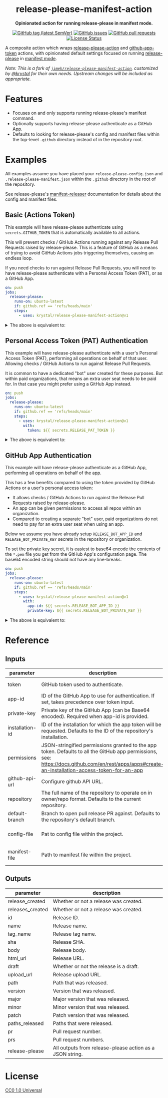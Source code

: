 <h1 align="center">
  release-please-manifest-action
</h1>

<p align="center">
  <strong>
    Opinionated action for running release-please in manifest mode.
  </strong>
</p>

<p align="center">
  <a href="https://github.com/krystal/release-please-manifest-action/releases"><img src="https://img.shields.io/github/v/tag/krystal/release-please-manifest-action?label=release" alt="GitHub tag (latest SemVer)"></a>
  <a href="https://github.com/krystal/release-please-manifest-action/issues"><img src="https://img.shields.io/github/issues-raw/krystal/release-please-manifest-action.svg?style=flat&logo=github&logoColor=white" alt="GitHub issues"></a>
  <a href="https://github.com/krystal/release-please-manifest-action/pulls"><img src="https://img.shields.io/github/issues-pr-raw/krystal/release-please-manifest-action.svg?style=flat&logo=github&logoColor=white" alt="GitHub pull requests"></a>
  <a href="https://github.com/krystal/release-please-manifest-action/blob/master/LICENSE"><img src="https://img.shields.io/github/license/krystal/release-please-manifest-action.svg?style=flat" alt="License Status"></a>
</p>

A composite action which wraps [release-please-action][] and
[github-app-token][] actions, with opinionated default settings focused on
running [release-please][] in [manifest mode][].

_Note: This is a fork of
[`jimeh/release-please-manifest-action`](https://github.com/jimeh/release-please-manifest-action),
customized by [@krystal](https://github.com/krystal) for their own needs.
Upstream changes will be included as appropriate._

[release-please-action]:
  https://github.com/google-github-actions/release-please-action
[github-app-token]: https://github.com/tibdex/github-app-token
[release-please]: https://github.com/googleapis/release-please
[manifest mode]:
  https://github.com/googleapis/release-please/blob/main/docs/manifest-releaser.md

# Features

- Focuses on and only supports running release-please's manifest command.
- Optionally supports having release-please authenticate as a GitHub App.
- Defaults to looking for release-please's config and manifest files within the
  top-level `.github` directory instead of in the repository root.

# Examples

All examples assume you have placed your `release-please-config.json` and
`.release-please-manifest.json` within the `.github` directory in the root of
the repository.

See release-please's [manifest-releaser][manifest mode] documentation for
details about the config and manifest files.

## Basic (Actions Token)

This example will have release-please authenticate using `secrets.GITHUB_TOKEN`
that is automatically available to all actions.

This will prevent checks / GitHub Actions running against any Release Pull
Requests raised by release-please. This is a feature of GitHub as a means of
trying to avoid GitHub Actions jobs triggering themselves, causing an endless
loop.

If you need checks to run against Release Pull Requests, you will need to have
release-please authenticate with a Personal Access Token (PAT), or as a GitHub
App.

<!-- x-release-please-start-major -->

```yaml
on: push
jobs:
  release-please:
    runs-on: ubuntu-latest
    if: github.ref == 'refs/heads/main'
    steps:
      - uses: krystal/release-please-manifest-action@v1
```

<!-- x-release-please-end -->

<details>
<summary>The above is equivalent to:</summary>

```yaml
on: push
jobs:
  release-please:
    runs-on: ubuntu-latest
    if: github.ref == 'refs/heads/main'
    steps:
      - uses: google-github-actions/release-please-action@v3
        id: release-please
        with:
          command: manifest
          config-file: .github/release-please-config.json
          manifest-file: .github/.release-please-manifest.json
```

_Note: Outputs are not included in this equivalence example._

</details>

## Personal Access Token (PAT) Authentication

This example will have release-please authenticate with a user's Personal Access
Token (PAT), performing all operations on behalf of that user. Allowing checks /
GitHub Actions to run against Release Pull Requests.

It is common to have a dedicated "bot" user created for these purposes. But
within paid organizations, that means an extra user seat needs to be paid for.
In that case you might prefer using a GitHub App instead.

<!-- x-release-please-start-major -->

```yaml
on: push
jobs:
  release-please:
    runs-on: ubuntu-latest
    if: github.ref == 'refs/heads/main'
    steps:
      - uses: krystal/release-please-manifest-action@v1
        with:
          token: ${{ secrets.RELEASE_PAT_TOKEN }}
```

<!-- x-release-please-end -->

<details>
<summary>The above is equivalent to:</summary>

```yaml
on: push
jobs:
  release-please:
    runs-on: ubuntu-latest
    if: github.ref == 'refs/heads/main'
    steps:
      - uses: google-github-actions/release-please-action@v3
        id: release-please
        with:
          token: ${{ secrets.RELEASE_PAT_TOKEN }}
          command: manifest
          config-file: .github/release-please-config.json
          manifest-file: .github/.release-please-manifest.json
```

_Note: Outputs are not included in this equivalence example._

</details>

## GitHub App Authentication

This example will have release-please authenticate as a GitHub App, performing
all operations on behalf of the app.

This has a few benefits compared to using the token provided by GitHub Actions
or a user's personal access token:

- It allows checks / GitHub Actions to run against the Release Pull Requests
  raised by release-please.
- An app can be given permissions to access all repos within an organization.
- Compared to creating a separate "bot" user, paid organizations do not need to
  pay for an extra user seat when using an app.

Below we assume you have already setup `RELEASE_BOT_APP_ID` and
`RELEASE_BOT_PRIVATE_KEY` secrets in the repository or organization.

To set the private key secret, it is easiest to base64 encode the contents of
the `*.pem` file you get from the GitHub App's configuration page. The base64
encoded string should not have any line-breaks.

<!-- x-release-please-start-major -->

```yaml
on: push
jobs:
  release-please:
    runs-on: ubuntu-latest
    if: github.ref == 'refs/heads/main'
    steps:
      - uses: krystal/release-please-manifest-action@v1
        with:
          app-id: ${{ secrets.RELEASE_BOT_APP_ID }}
          private-key: ${{ secrets.RELEASE_BOT_PRIVATE_KEY }}
```

<!-- x-release-please-end -->

<details>
<summary>The above is equivalent to:</summary>

```yaml
on: push
jobs:
  release-please:
    runs-on: ubuntu-latest
    if: github.ref == 'refs/heads/main'
    steps:
      - uses: tibdex/github-app-token@v1
        id: github-app-token
        with:
          app_id: ${{ secrets.RELEASE_BOT_APP_ID }}
          private_key: ${{ secrets.RELEASE_BOT_PRIVATE_KEY }}
      - uses: google-github-actions/release-please-action@v3
        id: release-please
        with:
          token: ${{ steps.github-app-token.outputs.token }}
          command: manifest
          config-file: .github/release-please-config.json
          manifest-file: .github/.release-please-manifest.json
```

_Note: Outputs are not included in this equivalence example._

</details>

# Reference

<!-- action-docs-inputs -->

## Inputs

| parameter       | description                                                                                                                                                                                      | required | default                               |
| --------------- | ------------------------------------------------------------------------------------------------------------------------------------------------------------------------------------------------ | -------- | ------------------------------------- |
| token           | GitHub token used to authenticate.                                                                                                                                                               | `false`  | ${{ github.token }}                   |
| app-id          | ID of the GitHub App to use for authentication. If set, takes precedence over token input.                                                                                                       | `false`  |                                       |
| private-key     | Private key of the GitHub App (can be Base64 encoded). Required when app-id is provided.                                                                                                         | `false`  |                                       |
| installation-id | ID of the installation for which the app token will be requested. Defaults to the ID of the repository's installation.                                                                           | `false`  |                                       |
| permissions     | JSON-stringified permissions granted to the app token. Defaults to all the GitHub app permissions, see: https://docs.github.com/en/rest/apps/apps#create-an-installation-access-token-for-an-app | `false`  |                                       |
| github-api-url  | Configure github API URL.                                                                                                                                                                        | `false`  | ${{ github.api_url }}                 |
| repository      | The full name of the repository to operate on in owner/repo format. Defaults to the current repository.                                                                                          | `false`  | ${{ github.repository }}              |
| default-branch  | Branch to open pull release PR against. Defaults to the repository's default branch.                                                                                                             | `false`  |                                       |
| config-file     | Pat to config file within the project.                                                                                                                                                           | `false`  | .github/release-please-config.json    |
| manifest-file   | Path to manifest file within the project.                                                                                                                                                        | `false`  | .github/.release-please-manifest.json |

<!-- action-docs-inputs -->

<!-- action-docs-outputs -->

## Outputs

| parameter        | description                                              |
| ---------------- | -------------------------------------------------------- |
| release_created  | Whether or not a release was created.                    |
| releases_created | Whether or not a release was created.                    |
| id               | Release ID.                                              |
| name             | Release name.                                            |
| tag_name         | Release tag name.                                        |
| sha              | Release SHA.                                             |
| body             | Release body.                                            |
| html_url         | Release URL.                                             |
| draft            | Whether or not the release is a draft.                   |
| upload_url       | Release upload URL.                                      |
| path             | Path that was released.                                  |
| version          | Version that was released.                               |
| major            | Major version that was released.                         |
| minor            | Minor version that was released.                         |
| patch            | Patch version that was released.                         |
| paths_released   | Paths that were released.                                |
| pr               | Pull request number.                                     |
| prs              | Pull request numbers.                                    |
| release-please   | All outputs from release-please action as a JSON string. |

<!-- action-docs-outputs -->

# License

[CC0 1.0 Universal](http://creativecommons.org/publicdomain/zero/1.0/)
